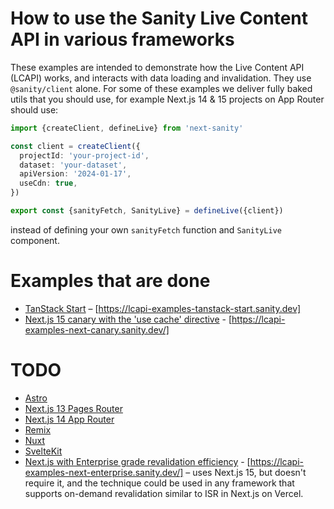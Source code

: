 # How to use the Sanity Live Content API in various frameworks

These examples are intended to demonstrate how the Live Content API (LCAPI) works, and interacts with data loading and invalidation.
They use `@sanity/client` alone. For some of these examples we deliver fully baked utils that you should use, for example Next.js 14 & 15 projects on App Router should use:

```ts
import {createClient, defineLive} from 'next-sanity'

const client = createClient({
  projectId: 'your-project-id',
  dataset: 'your-dataset',
  apiVersion: '2024-01-17',
  useCdn: true,
})

export const {sanityFetch, SanityLive} = defineLive({client})
```

instead of defining your own `sanityFetch` function and `SanityLive` component.

# Examples that are done

- [TanStack Start](./tanstack-start/) – [https://lcapi-examples-tanstack-start.sanity.dev]
- [Next.js 15 canary with the 'use cache' directive](./next-canary) - [https://lcapi-examples-next-canary.sanity.dev/]

# TODO

- [Astro](./astro/)
- [Next.js 13 Pages Router](./next-13/)
- [Next.js 14 App Router](./next-14/)
- [Remix](./remix/)
- [Nuxt](./nuxt/)
- [SvelteKit](./sveltekit/)
- [Next.js with Enterprise grade revalidation efficiency](./next-enterprise/) - [https://lcapi-examples-next-enterprise.sanity.dev/] – uses Next.js 15, but doesn't require it, and the technique could be used in any framework that supports on-demand revalidation similar to ISR in Next.js on Vercel.
